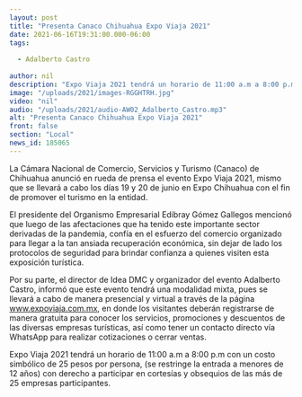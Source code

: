 ```yaml
---
layout: post
title: "Presenta Canaco Chihuahua Expo Viaja 2021"
date: 2021-06-16T19:31:00.000-06:00
tags:
  
  - Adalberto Castro
  
author: nil
description: "Expo Viaja 2021 tendrá un horario de 11:00 a.m a 8:00 p.m con un costo simbólico de 25 pesos por persona"
image: "/uploads/2021/images-RGGHTRH.jpg"
video: "nil"
audio: "/uploads/2021/audio-AW02_Adalberto_Castro.mp3"
alt: "Presenta Canaco Chihuahua Expo Viaja 2021"
front: false
section: "Local"
news_id: 185065
---
```


La Cámara Nacional de Comercio, Servicios y Turismo (Canaco) de Chihuahua anunció en rueda de prensa el evento Expo Viaja 2021, mismo que se llevará a cabo los días 19 y 20 de junio en Expo Chihuahua con el fin de promover el turismo en la entidad.

El presidente del Organismo Empresarial Edibray Gómez Gallegos mencionó que luego de las afectaciones que ha tenido este importante sector derivadas de la pandemia, confía en el esfuerzo del comercio organizado para llegar a la tan ansiada recuperación económica, sin dejar de lado los protocolos de seguridad para brindar confianza a quienes visiten esta exposición turística. 

Por su parte, el director de Idea DMC y organizador del evento Adalberto Castro, informó que este evento tendrá una modalidad mixta, pues se llevará a cabo de manera presencial y virtual a través de la página www.expoviaja.com.mx, en donde los visitantes deberán registrarse de manera gratuita para conocer los servicios, promociones y descuentos de las diversas empresas turísticas, así como tener un contacto directo vía WhatsApp para realizar cotizaciones o cerrar ventas. 

Expo Viaja 2021 tendrá un horario de 11:00 a.m a 8:00 p.m con un costo simbólico de 25 pesos por persona, (se restringe la entrada a menores de 12 años) con derecho a participar en cortesías y obsequios de las más de 25 empresas participantes.
